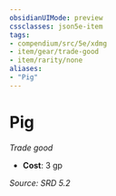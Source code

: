 ```yaml
---
obsidianUIMode: preview
cssclasses: json5e-item
tags:
- compendium/src/5e/xdmg
- item/gear/trade-good
- item/rarity/none
aliases: 
- "Pig"
---
```

# Pig
*Trade good*  

- **Cost**: 3 gp

*Source: SRD 5.2*